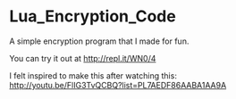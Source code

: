 Lua_Encryption_Code
===================

A simple encryption program that I made for fun.

You can try it out at http://repl.it/WN0/4

I felt inspired to make this after watching this: http://youtu.be/FlIG3TvQCBQ?list=PL7AEDF86AABA1AA9A
